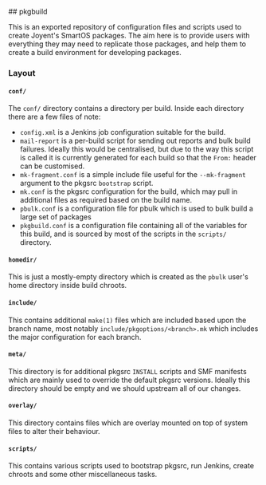 ## pkgbuild

This is an exported repository of configuration files and scripts used to
create Joyent's SmartOS packages.  The aim here is to provide users with
everything they may need to replicate those packages, and help them to create
a build environment for developing packages.

### Layout

#### `conf/`

The `conf/` directory contains a directory per build.  Inside each directory
there are a few files of note:

* `config.xml` is a Jenkins job configuration suitable for the build.
* `mail-report` is a per-build script for sending out reports and bulk build
  failures.  Ideally this would be centralised, but due to the way this script
  is called it is currently generated for each build so that the `From:` header
  can be customised.
* `mk-fragment.conf` is a simple include file useful for the `--mk-fragment`
  argument to the pkgsrc `bootstrap` script.
* `mk.conf` is the pkgsrc configuration for the build, which may pull in
  additional files as required based on the build name.
* `pbulk.conf` is a configuration file for pbulk which is used to bulk build
  a large set of packages
* `pkgbuild.conf` is a configuration file containing all of the variables for
  this build, and is sourced by most of the scripts in the `scripts/`
  directory.

#### `homedir/`

This is just a mostly-empty directory which is created as the `pbulk` user's
home directory inside build chroots.

#### `include/`

This contains additional `make(1)` files which are included based upon the
branch name, most notably `include/pkgoptions/<branch>.mk` which includes the
major configuration for each branch.

#### `meta/`

This directory is for additional pkgsrc `INSTALL` scripts and SMF manifests
which are mainly used to override the default pkgsrc versions.  Ideally this
directory should be empty and we should upstream all of our changes.

#### `overlay/`

This directory contains files which are overlay mounted on top of system files
to alter their behaviour.

#### `scripts/`

This contains various scripts used to bootstrap pkgsrc, run Jenkins, create
chroots and some other miscellaneous tasks.
